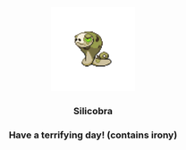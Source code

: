<p align="center">
    <img src="https://raw.githubusercontent.com/PokeAPI/sprites/master/sprites/pokemon/843.png" width="150" height="150">
</p>
<h3 align="center"> <b>Silicobra</b></h3>
<h3 align="center">Have a terrifying day! (contains irony)</h3>
